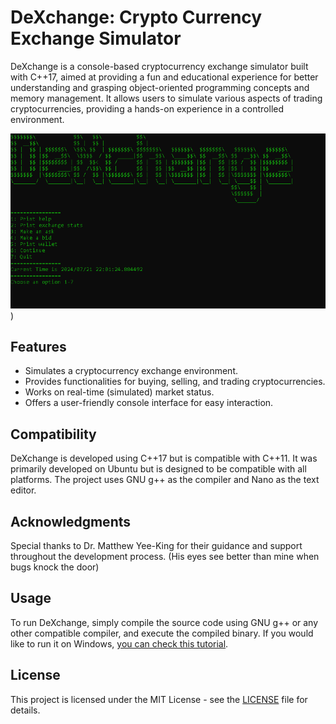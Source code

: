 # DeXchange: Crypto Currency Exchange Simulator

DeXchange is a console-based cryptocurrency exchange simulator built with C++17, aimed at providing a fun and educational experience for better understanding and grasping object-oriented programming concepts and memory management. It allows users to simulate various aspects of trading cryptocurrencies, providing a hands-on experience in a controlled environment.


![DeXchange](https://github.com/deusbalatro/deXchange/raw/main/dexchange.png)
)


## Features

- Simulates a cryptocurrency exchange environment.
- Provides functionalities for buying, selling, and trading cryptocurrencies.
- Works on real-time (simulated) market status.
- Offers a user-friendly console interface for easy interaction.

## Compatibility

DeXchange is developed using C++17 but is compatible with C++11. It was primarily developed on Ubuntu but is designed to be compatible with all platforms. The project uses GNU g++ as the compiler and Nano as the text editor.

## Acknowledgments

Special thanks to Dr. Matthew Yee-King for their guidance and support throughout the development process. (His eyes see better than mine when bugs knock the door)

## Usage

To run DeXchange, simply compile the source code using GNU g++ or any other compatible compiler, and execute the compiled binary. If you would like to run it on Windows, [you can check this tutorial](https://jestery.kesug.com/how-to-compile-c-programs/).


## License

This project is licensed under the MIT License - see the [LICENSE](LICENSE) file for details.

